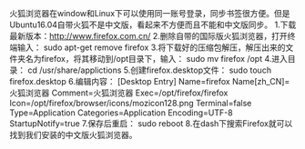 火狐浏览器在window和Linux下可以使用同一账号登录，同步书签很方便。但是Ubuntu16.04自带火狐不是中文版，看起来不方便而且不能和中文版同步。
1.下载最新版本：http://www.firefox.com.cn/
2.删除自带的国际版火狐浏览器，打开终端输入：
  sudo apt-get remove firefox
3.将下载好的压缩包解压，解压出来的文件夹名为firefox，将其移动到/opt目录下，输入：
  sudo mv firefox /opt
4.进入目录：
  cd  /usr/share/applictions
5.创建firefox.desktop文件：
  sudo touch firefox.desktop
6.编辑内容：
  [Desktop Entry]
  Name=firefox
  Name[zh_CN]=火狐浏览器
  Comment=火狐浏览器
  Exec=/opt/firefox/firefox
  Icon=/opt/firefox/browser/icons/mozicon128.png
  Terminal=false
  Type=Application
  Categories=Application
  Encoding=UTF-8
  StartupNotify=true
7.保存后重启：
  sudo reboot
8.在dash下搜索Firefox就可以找到我们安装的中文版火狐浏览器。
